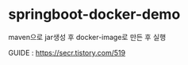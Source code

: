 # springboot-docker-demo
maven으로 jar생성 후 docker-image로 만든 후 실행

GUIDE : https://secr.tistory.com/519
